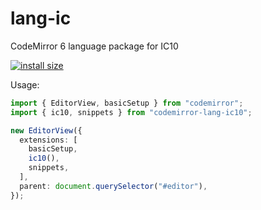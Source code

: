 # lang-ic

CodeMirror 6 language package for IC10

[![install size](https://packagephobia.com/badge?p=codemirror-lang-ic10)](https://packagephobia.com/result?p=codemirror-lang-ic10)

Usage:

```ts
import { EditorView, basicSetup } from "codemirror";
import { ic10, snippets } from "codemirror-lang-ic10";

new EditorView({
  extensions: [
    basicSetup,
    ic10(),
    snippets,
  ],
  parent: document.querySelector("#editor"),
});
```
